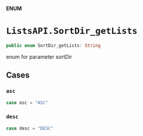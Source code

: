 **ENUM**

# `ListsAPI.SortDir_getLists`

```swift
public enum SortDir_getLists: String
```

enum for parameter sortDir

## Cases
### `asc`

```swift
case asc = "ASC"
```

### `desc`

```swift
case desc = "DESC"
```
